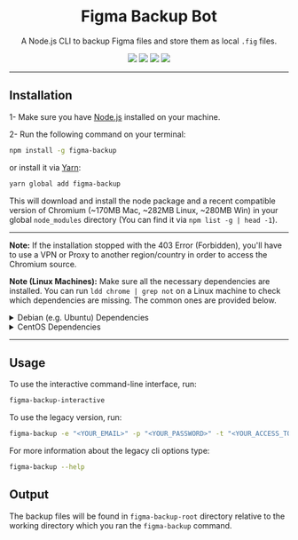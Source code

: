 <div align="center">
  <h1>Figma Backup Bot</h1>
  <p>A Node.js CLI to backup Figma files and store them as local <code>.fig</code> files.</p>
  <img src="https://img.shields.io/npm/dt/figma-backup?color=d900ff&labelColor=000000&style=for-the-badge" />
  <img src="https://img.shields.io/github/license/mimshins/figma-backup?color=d900ff&labelColor=000000&style=for-the-badge" />
  <img src="https://img.shields.io/npm/v/figma-backup?color=d900ff&labelColor=000000&style=for-the-badge" />
  <img src="https://img.shields.io/twitter/follow/mimshins?color=d900ff&labelColor=000000&logo=twitter&style=for-the-badge" />
</div>

<hr />

## Installation

1- Make sure you have [Node.js](https://nodejs.org) installed on your machine.

2- Run the following command on your terminal:
```bash
npm install -g figma-backup
```

or install it via [Yarn](https://yarnpkg.com/):

```bash
yarn global add figma-backup
```

This will download and install the node package and a recent compatible version of Chromium (~170MB Mac, ~282MB Linux, ~280MB Win) in your global `node_modules` directory (You can find it via `npm list -g | head -1`).

---

**Note:** If the installation stopped with the 403 Error (Forbidden), you'll have to use a VPN or Proxy to another region/country in order to access the Chromium source.

**Note (Linux Machines):** Make sure all the necessary dependencies are installed. You can run `ldd chrome | grep not` on a Linux machine to check which dependencies are missing. The common ones are provided below.

<details>
<summary>Debian (e.g. Ubuntu) Dependencies</summary>

```
ca-certificates
fonts-liberation
libappindicator3-1
libasound2
libatk-bridge2.0-0
libatk1.0-0
libc6
libcairo2
libcups2
libdbus-1-3
libexpat1
libfontconfig1
libgbm1
libgcc1
libglib2.0-0
libgtk-3-0
libnspr4
libnss3
libpango-1.0-0
libpangocairo-1.0-0
libstdc++6
libx11-6
libx11-xcb1
libxcb1
libxcomposite1
libxcursor1
libxdamage1
libxext6
libxfixes3
libxi6
libxrandr2
libxrender1
libxss1
libxtst6
lsb-release
wget
xdg-utils
```
</details>

<details>
<summary>CentOS Dependencies</summary>

```
alsa-lib.x86_64
atk.x86_64
cups-libs.x86_64
gtk3.x86_64
ipa-gothic-fonts
libXcomposite.x86_64
libXcursor.x86_64
libXdamage.x86_64
libXext.x86_64
libXi.x86_64
libXrandr.x86_64
libXScrnSaver.x86_64
libXtst.x86_64
pango.x86_64
xorg-x11-fonts-100dpi
xorg-x11-fonts-75dpi
xorg-x11-fonts-cyrillic
xorg-x11-fonts-misc
xorg-x11-fonts-Type1
xorg-x11-utils
```

After installing dependencies you need to update nss library using this command

```bash
yum update nss -y
```
</details>

---

## Usage

To use the interactive command-line interface, run:

```bash
figma-backup-interactive
```

To use the legacy version, run:

```bash
figma-backup -e "<YOUR_EMAIL>" -p "<YOUR_PASSWORD>" -t "<YOUR_ACCESS_TOKEN>" --projects-ids "ID1" "ID2" ... "IDx"
```

For more information about the legacy cli options type:

```bash
figma-backup --help
```
## Output

The backup files will be found in `figma-backup-root` directory relative to the working directory which you ran the `figma-backup` command.
